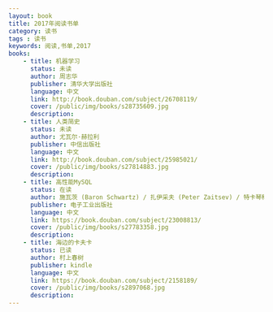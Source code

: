 ```yaml
---
layout: book
title: 2017年阅读书单
category: 读书
tags : 读书
keywords: 阅读,书单,2017
books: 
    - title: 机器学习
      status: 未读
      author: 周志华
      publisher: 清华大学出版社
      language: 中文
      link: http://book.douban.com/subject/26708119/
      cover: /public/img/books/s28735609.jpg
      description: 
    - title: 人类简史
      status: 未读
      author: 尤瓦尔·赫拉利 
      publisher: 中信出版社
      language: 中文
      link: http://book.douban.com/subject/25985021/
      cover: /public/img/books/s27814883.jpg
      description: 
    - title: 高性能MySQL
      status: 在读
      author: 施瓦茨 (Baron Schwartz) / 扎伊采夫 (Peter Zaitsev) / 特卡琴科 (Vadim Tkachenko) 
      publisher: 电子工业出版社
      language: 中文
      link: https://book.douban.com/subject/23008813/
      cover: /public/img/books/s27783358.jpg
      description:
    - title: 海边的卡夫卡
      status: 已读
      author: 村上春树
      publisher: kindle
      language: 中文
      link: https://book.douban.com/subject/2158189/         
      cover: /public/img/books/s2897068.jpg
      description:	  
---
```





     
  
